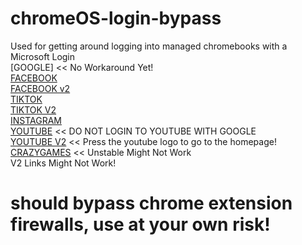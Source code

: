 # chromeOS-login-bypass
Used for getting around logging into managed chromebooks with a Microsoft Login <br />
[GOOGLE] << No Workaround Yet!<br />
[FACEBOOK](https://facebook.com/login) <br />
[FACEBOOK v2](https://login.facebook.com/) <br />
[TIKTOK](https://tiktok.com/) <br />
[TIKTOK V2](https://tiktok.com/login) <br />
[INSTAGRAM](https://instagram.com/login) <br />
[YOUTUBE](https://youtube.com) << DO NOT LOGIN TO YOUTUBE WITH GOOGLE <br />
[YOUTUBE V2](https://www.youtube.com/c/example?sub_confirmation=1&skip_registered_account_check=true) << Press the youtube logo to go to the homepage! <br />
[CRAZYGAMES](https://crazygames.com) << Unstable Might Not Work <br />
V2 Links Might Not Work! <br />

# should bypass chrome extension firewalls, use at your own risk!
